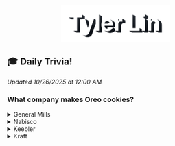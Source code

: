 <div align="center">
<a href="https://tylerl.in"><img alt="Website" title="Website" src="https://raw.githubusercontent.com/tytot/tytot/master/me.png" alt="Tyler Lin" width="50%" height="50%" /></a>
</div>

## :mortar_board: Daily Trivia!
*Updated 10/26/2025 at 12:00 AM*
### What company makes Oreo cookies?
<details>
<summary>
General Mills    
</summary>

:x: *Wrong...*
</details>
<details>
<summary>
Nabisco  
</summary>

:heavy_check_mark: *Correct!*
</details>
<details>
<summary>
Keebler   
</summary>

:x: *Wrong...*
</details>
<details>
<summary>
Kraft  
</summary>

:x: *Wrong...*
</details>

<!-- ## :bar_chart: My Stats

![tytot's Github Stats](https://github-readme-stats.vercel.app/api?username=tytot&hide=stars&hide_title=true&show_icons=true&count_private=true&title_color=e31837&icon_color=e31837&text_color=c4ced4&bg_color=002b5c)

## :gem: My Favorite Repos

[![Attendance for Google Meet by tytot](https://github-readme-stats.vercel.app/api/pin/?username=tytot&repo=attendance-for-google-meet&title_color=ffb81c&text_color=ffffff&icon_color=ffb81c&bg_color=6f263d)](https://github.com/tytot/attendance-for-google-meet)
[![tytot.github.io by tytot](https://github-readme-stats.vercel.app/api/pin/?username=tytot&repo=tytot.github.io&title_color=ff3c00&text_color=ffffff&icon_color=ff3c00&bg_color=311d00)](https://github.com/tytot/tytot.github.io)
[![Minecraft Proximity Discord Chat by tytot](https://github-readme-stats.vercel.app/api/pin/?username=tytot&repo=minecraft-proximity-discord-chat&title_color=7289da&text_color=ffffff&icon_color=7289da&bg_color=2c2f33)](https://github.com/tytot/minecraft-proximity-discord-chat)
[![Medical Record Blockchain by tytot](https://github-readme-stats.vercel.app/api/pin/?username=tytot&repo=medical-record-blockchain&title_color=96bb7c&text_color=ffffff&icon_color=96bb7c&bg_color=184d47)](https://github.com/tytot/medical-record-blockchain)

## :scroll: My Most Used Languages

![tytot's Most Used Languages](https://github-readme-stats.vercel.app/api/top-langs/?username=tytot&hide_title=true&layout=compact&text_color=ffffff&bg_color=241773) -->